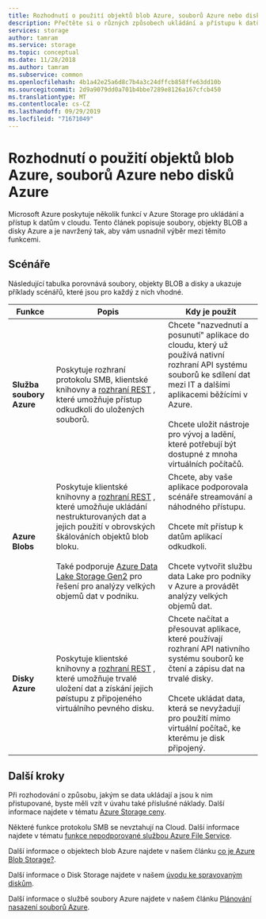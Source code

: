 ```yaml
---
title: Rozhodnutí o použití objektů blob Azure, souborů Azure nebo disků Azure
description: Přečtěte si o různých způsobech ukládání a přístupu k datům v Azure, které vám pomůžou rozhodnout, kterou technologii použít.
services: storage
author: tamram
ms.service: storage
ms.topic: conceptual
ms.date: 11/28/2018
ms.author: tamram
ms.subservice: common
ms.openlocfilehash: 4b1a42e25a6d8c7b4a3c24dffcb858ffe63dd10b
ms.sourcegitcommit: 2d9a9079dd0a701b4bbe7289e8126a167cfcb450
ms.translationtype: MT
ms.contentlocale: cs-CZ
ms.lasthandoff: 09/29/2019
ms.locfileid: "71671049"
---
```

# <a name="deciding-when-to-use-azure-blobs-azure-files-or-azure-disks"></a>Rozhodnutí o použití objektů blob Azure, souborů Azure nebo disků Azure

Microsoft Azure poskytuje několik funkcí v Azure Storage pro ukládání a přístup k datům v cloudu. Tento článek popisuje soubory, objekty BLOB a disky Azure a je navržený tak, aby vám usnadnil výběr mezi těmito funkcemi.

## <a name="scenarios"></a>Scénáře

Následující tabulka porovnává soubory, objekty BLOB a disky a ukazuje příklady scénářů, které jsou pro každý z nich vhodné.

| Funkce | Popis | Kdy je použít |
|--------------|-------------|-------------|
| **Služba soubory Azure** | Poskytuje rozhraní protokolu SMB, klientské knihovny a [rozhraní REST](/rest/api/storageservices/file-service-rest-api) , které umožňuje přístup odkudkoli do uložených souborů. | Chcete "nazvednutí a posunutí" aplikace do cloudu, který už používá nativní rozhraní API systému souborů ke sdílení dat mezi IT a dalšími aplikacemi běžícími v Azure.<br/><br/>Chcete uložit nástroje pro vývoj a ladění, které potřebují být dostupné z mnoha virtuálních počítačů. |
| **Azure Blobs** | Poskytuje klientské knihovny a [rozhraní REST](/rest/api/storageservices/blob-service-rest-api) , které umožňuje ukládání nestrukturovaných dat a jejich použití v obrovských škálováních objektů blob bloku.<br/><br/>Také podporuje [Azure Data Lake Storage Gen2](../blobs/data-lake-storage-introduction.md) pro řešení pro analýzy velkých objemů dat v podniku. | Chcete, aby vaše aplikace podporovala scénáře streamování a náhodného přístupu.<br/><br/>Chcete mít přístup k datům aplikací odkudkoli.<br/><br/>Chcete vytvořit službu data Lake pro podniky v Azure a provádět analýzy velkých objemů dat. |
| **Disky Azure** | Poskytuje klientské knihovny a [rozhraní REST](/rest/api/compute/manageddisks/disks/disks-rest-api) , které umožňuje trvalé uložení dat a získání jejich pøístupu z připojeného virtuálního pevného disku. | Chcete načítat a přesouvat aplikace, které používají rozhraní API nativního systému souborů ke čtení a zápisu dat na trvalé disky.<br/><br/>Chcete ukládat data, která se nevyžadují pro použití mimo virtuální počítač, ke kterému je disk připojený. |


## <a name="next-steps"></a>Další kroky

Při rozhodování o způsobu, jakým se data ukládají a jsou k nim přistupované, byste měli vzít v úvahu také příslušné náklady. Další informace najdete v tématu [Azure Storage ceny](https://azure.microsoft.com/pricing/details/storage/).
  
Některé funkce protokolu SMB se nevztahují na Cloud. Další informace najdete v tématu [funkce nepodporované službou Azure File Service](/rest/api/storageservices/features-not-supported-by-the-azure-file-service).
 
Další informace o objektech blob Azure najdete v našem článku [co je Azure Blob Storage?](../blobs/storage-blobs-overview.md).

Další informace o Disk Storage najdete v našem [úvodu ke spravovaným diskům](../../virtual-machines/windows/managed-disks-overview.md).

Další informace o službě soubory Azure najdete v našem článku [Plánování nasazení souborů Azure](../files/storage-files-planning.md).